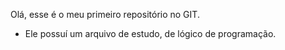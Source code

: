 
Olá, esse é o meu primeiro repositório no GIT.

 - Ele possuí um arquivo de estudo, de lógico de programação. 
